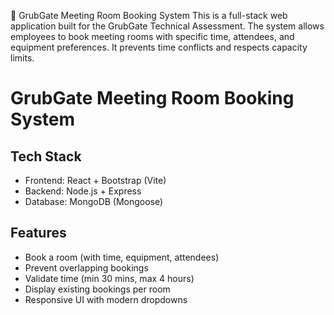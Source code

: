 📘 GrubGate Meeting Room Booking System
This is a full-stack web application built for the GrubGate Technical Assessment. The system allows employees to book meeting rooms with specific time, attendees, and equipment preferences. It prevents time conflicts and respects capacity limits.

# GrubGate Meeting Room Booking System

## Tech Stack
- Frontend: React + Bootstrap (Vite)
- Backend: Node.js + Express
- Database: MongoDB (Mongoose)

## Features
- Book a room (with time, equipment, attendees)
- Prevent overlapping bookings
- Validate time (min 30 mins, max 4 hours)
- Display existing bookings per room
- Responsive UI with modern dropdowns
